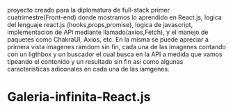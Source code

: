 proyecto creado para la diplomatura de full-stack primer cuatrimestre(Front-end) donde mostramos lo aprendido en React.js, 
logica del lenguaje react.js (hooks,props,promise), logica de javascript, implementacion de APi mediante llamado(axios,Fetch),
y el manejo de paquetes como ChakraUI, Axios, etc.
En la misma se puede apreciar a primera vista imagenes ramdom sin fin, cada una de las imagenes contando con un ligthbox y un buscador el cual busca en la API
a medida que vamos tipeando el contenido y un resultado sin fin asi como algunas caracteristicas adiconales en cada una de las iamgenes. 


# Galeria-infinita-React.js
